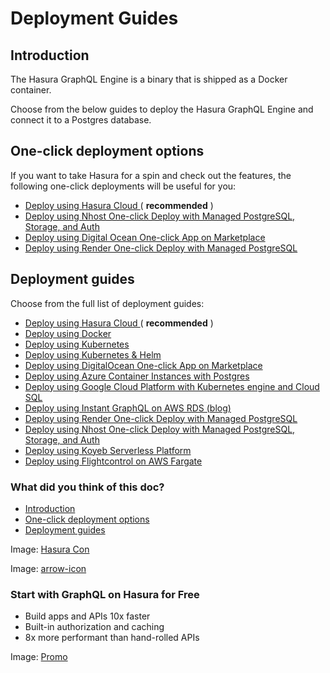 # Deployment Guides

## Introduction​

The Hasura GraphQL Engine is a binary that is shipped as a Docker container.

Choose from the below guides to deploy the Hasura GraphQL Engine and connect it to a Postgres database.

## One-click deployment options​

If you want to take Hasura for a spin and check out the features, the following one-click deployments will be useful for
you:

- [ Deploy using Hasura Cloud ](https://hasura.io/docs/latest/getting-started/getting-started-cloud/)( **recommended** )
- [ Deploy using Nhost One-click Deploy with Managed PostgreSQL, Storage, and Auth ](https://hasura.io/docs/latest/deployment/deployment-guides/nhost-one-click/)
- [ Deploy using Digital Ocean One-click App on Marketplace ](https://hasura.io/docs/latest/deployment/deployment-guides/digital-ocean-one-click/)
- [ Deploy using Render One-click Deploy with Managed PostgreSQL ](https://hasura.io/docs/latest/deployment/deployment-guides/render-one-click/)


## Deployment guides​

Choose from the full list of deployment guides:

- [ Deploy using Hasura Cloud ](https://hasura.io/docs/latest/getting-started/getting-started-cloud/)( **recommended** )
- [ Deploy using Docker ](https://hasura.io/docs/latest/deployment/deployment-guides/docker/)
- [ Deploy using Kubernetes ](https://hasura.io/docs/latest/deployment/deployment-guides/kubernetes/)
- [ Deploy using Kubernetes & Helm ](https://hasura.io/docs/latest/deployment/deployment-guides/kubernetes-helm/)
- [ Deploy using DigitalOcean One-click App on Marketplace ](https://hasura.io/docs/latest/deployment/deployment-guides/digital-ocean-one-click/)
- [ Deploy using Azure Container Instances with Postgres ](https://hasura.io/docs/latest/deployment/deployment-guides/azure-container-instances-postgres/)
- [ Deploy using Google Cloud Platform with Kubernetes engine and Cloud SQL ](https://hasura.io/docs/latest/deployment/deployment-guides/google-kubernetes-engine-cloud-sql/)
- [ Deploy using Instant GraphQL on AWS RDS (blog) ](https://hasura.io/blog/instant-graphql-on-aws-rds-1edfb85b5985/)
- [ Deploy using Render One-click Deploy with Managed PostgreSQL ](https://hasura.io/docs/latest/deployment/deployment-guides/render-one-click/)
- [ Deploy using Nhost One-click Deploy with Managed PostgreSQL, Storage, and Auth ](https://hasura.io/docs/latest/deployment/deployment-guides/nhost-one-click/)
- [ Deploy using Koyeb Serverless Platform ](https://hasura.io/docs/latest/deployment/deployment-guides/koyeb/)
- [ Deploy using Flightcontrol on AWS Fargate ](https://hasura.io/docs/latest/deployment/deployment-guides/flightcontrol/)


### What did you think of this doc?

- [ Introduction ](https://hasura.io/docs/latest/deployment/deployment-guides/index/#introduction)
- [ One-click deployment options ](https://hasura.io/docs/latest/deployment/deployment-guides/index/#one-click-deployment-guides)
- [ Deployment guides ](https://hasura.io/docs/latest/deployment/deployment-guides/index/#all-deployment-guides)


Image: [ Hasura Con ](https://res.cloudinary.com/dh8fp23nd/image/upload/v1686154570/hasura-con-2023/has-con-light-date_r2a2ud.png)

Image: [ arrow-icon ](https://res.cloudinary.com/dh8fp23nd/image/upload/v1683723549/main-web/chevron-right_ldbi7d.png)

### Start with GraphQL on Hasura for Free

- Build apps and APIs 10x faster
- Built-in authorization and caching
- 8x more performant than hand-rolled APIs


Image: [ Promo ](https://hasura.io/docs/assets/images/hasura-free-ff60e409244e0ea12b5a3045d1a9096b.png)